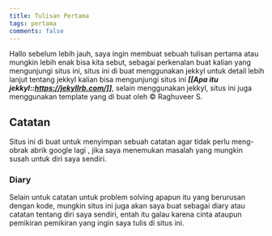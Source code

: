 ```yaml
---
title: Tulisan Pertama
tags: pertama
comments: false
---
```


Hallo sebelum lebih jauh, saya ingin membuat sebuah tulisan pertama atau mungkin lebih enak bisa kita sebut, sebagai perkenalan buat kalian yang mengunjungi situs ini, situs ini di buat menggunakan jekkyl untuk detail lebih lanjut tentang jekkyl kalian bisa mengunjungi situs ini  ***[[Apa itu jekkyl::https://jekyllrb.com/]]***, selain menggunakan jekkyl, situs ini juga menggunakan template yang di buat oleh © Raghuveer S.

## Catatan

Situs ini di buat untuk menyimpan sebuah catatan agar tidak perlu meng-obrak abrik google lagi , jika saya menemukan masalah yang mungkin susah untuk diri saya sendiri.

### Diary 

Selain untuk catatan untuk problem solving apapun itu yang berurusan dengan kode, mungkin situs ini juga akan saya buat sebagai diary atau catatan tentang diri saya sendiri, entah itu galau karena cinta ataupun pemikiran pemikiran yang ingin saya tulis di situs ini.
